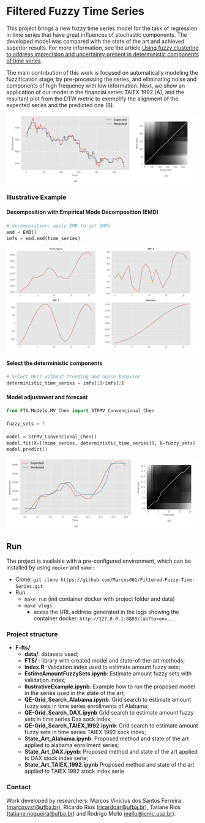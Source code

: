 # Filtered Fuzzy Time Series
This project brings a new fuzzy time series model for the task of regression in time series that have great influences of stochastic components. The developed model was compared with the state of the art and achieved superior results. For more information, see the article [Using fuzzy clustering to address imprecision and uncertainty present in deterministic components of time series](xxx).

The main contribution of this work is focused on automatically modeling the fuzzification stage, by pre-processing the series, and eliminating noise and components of high frequency with low information. Next, we show an application of our model in the financial series TAIEX 1992 (A), and the resultant plot from the DTW metric to exemplify the alignment of the expected series and the predicted one (B).





![Forecasting FTS](F-fts/data/images/forecasting_fts.png)




### Illustrative Example

#### Decomposition with Empirical Mode Decomposition (EMD)

```python
# decomposition: apply EMD to get IMFs
emd = EMD()
imfs = emd.emd(time_series)
```



![](F-fts/data/images/step_one.png)

#### Select the deterministic components

```python
# Select MFIs without trending and noise behavior 
deterministic_time_series = imfs[1]+imfs[2]
```



#### Model adjustment and forecast

```python
from FTS.Models.MV_Chen import STFMV_Convencional_Chen

fuzzy_sets = 7

model = STFMV_Convencional_Chen()
model.fit(X=[[time_series, deterministic_time_series]], k=fuzzy_sets)
model.predict()
```



![](F-fts/data/images/step_two.png)



## Run

The project is available with a pre-configured environment, which can be installed by using `docker` and `make:`

 -  Clone: `git clone https://github.com/Marcos001/Filtered-Fuzzy-Time-Series.git`
 -  Run: 
     -  `make run` (init container docker with project folder and data)
     -  `make vlogs`
         -  acess the URL address generated in the logs showing the container docker: `http://127.0.0.1:8888/lab?token=...`

### Project structure

- **F-fts/**
  - **data/**: datasets used;
  - **FTS/** : library with created model and state-of-the-art methods;
  - **index.R**: Validation index used to estimate amount fuzzy sets;
  - **EstimeAmountFuzzySets.ipynb**: Estimate amount fuzzy sets with validation index;
  - **IlustrativeExample.ipynb**: Example how to run the proposed model in the series used in the state of the art;
  - **QE-Grid_Search_Alabama.ipynb**: Grid search to estimate amount fuzzy sets  in time series enrollments of Alabama;
  - **QE-Grid_Search_DAX.ipynb** Grid search to estimate amount fuzzy sets in time series Dax sock index;
  - **QE-Grid_Search_TAIEX_1992.ipynb**:  Grid search to estimate amount fuzzy sets in time series TAIEX 1992 sock index;
  - **State_Art_Alabama.ipynb**: Proposed method and state of the art applied to alabama enrollment series;
  - **State_Art_DAX.ipynb**: Proposed method and state of the art applied to DAX stock index serie;
  - **State_Art_TAIEX_1992.ipynb** Proposed method and state of the art applied to TAIEX 1992 stock index serie

### Contact

Work developed by researchers: Marcos Vinícius dos Santos Ferreira (marcosvsf@ufba.br), Ricardo Rios (ricardoar@ufba.br), Tatiane Rios (tatiane.nogueira@ufba.br) and Rodrigo Mello mello@icmc.usp.br).

